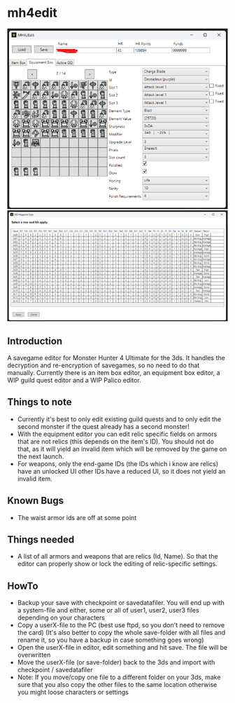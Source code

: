 # mh4edit
![demo1](https://raw.githubusercontent.com/Rokumaehn/mh4edit/refs/heads/main/doc/EquipmentBox.png)
![demo2](https://raw.githubusercontent.com/Rokumaehn/mh4edit/refs/heads/main/doc/LbgMagazineSizes.png)
## Introduction
A savegame editor for Monster Hunter 4 Ultimate for the 3ds.
It handles the decryption and re-encryption of savegames, so no need to do that manually.
Currently there is an item box editor, an equipment box editor, a WIP guild quest editor and a WIP Palico editor.
## Things to note
- Currently it's best to only edit existing guild quests and to only edit the second monster if the quest already has a second monster!
- With the equipment editor you can edit relic specific fields on armors that are not relics (this depends on the item's ID). You should not do that, as it will yield an invalid item which will be removed by the game on the next launch.
- For weapons, only the end-game IDs (the IDs which i know are relics) have an unlocked UI other IDs have a reduced UI, so it does not yield an invalid item.
## Known Bugs
- The waist armor ids are off at some point
## Things needed
- A list of all armors and weapons that are relics (Id, Name). So that the editor can properly show or lock the editing of relic-specific settings.
## HowTo
- Backup your save with checkpoint or savedatafiler. You will end up with a system-file and either, some or all of user1, user2, user3 files depending on your characters
- Copy a userX-file to the PC (best use ftpd, so you don't need to remove the card) (It's also better to copy the whole save-folder with all files and rename it, so you have a backup in case something goes wrong)
- Open the userX-file in editor, edit something and hit save. The file will be overwritten
- Move the userX-file (or save-folder) back to the 3ds and import with checkpoint / savedatafiler
- Note: If you move/copy one file to a different folder on your 3ds, make sure that you also copy the other files to the same location otherwise you might loose characters or settings
